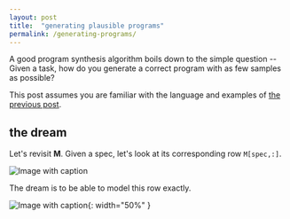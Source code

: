 ```yaml
---
layout: post
title:  "generating plausible programs"
permalink: /generating-programs/
---
```


A good program synthesis algorithm boils down to the simple question -- Given a task, how do you generate a correct program with as few samples as possible? 

This post assumes you are familiar with the language and examples of [the previous post](/program-synthesis-primer/typical-synthesis-problem/).

## the dream

Let's revisit **M**. Given a spec, let's look at its corresponding row `M[spec,:]`.

![Image with caption](/program-synthesis-primer/assets/generating-programs/a-row.png "icons created by Freepik - Flaticon, monkik")

The dream is to be able to model this row exactly.

![Image with caption](/program-synthesis-primer/assets/generating-programs/ground-truth.png ){: width="50%" }
